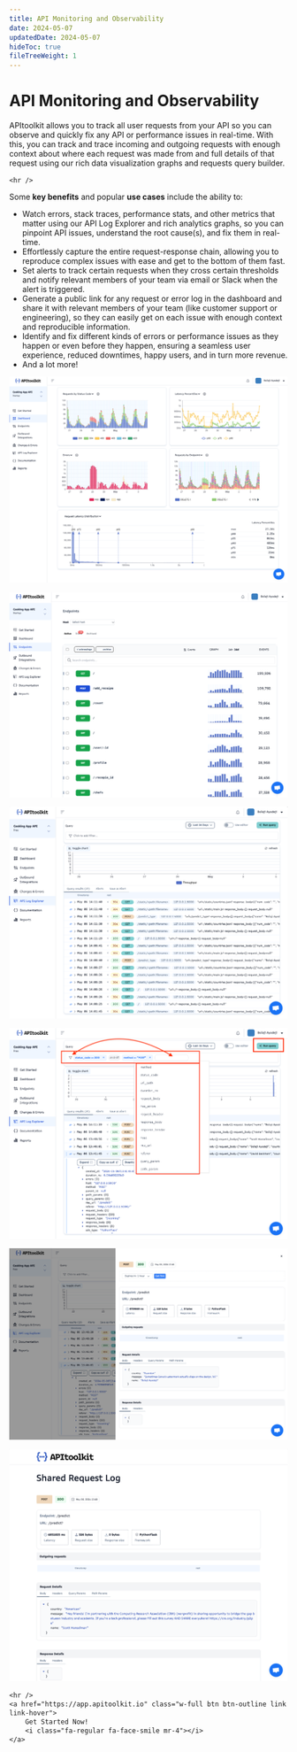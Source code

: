 ```yaml
---
title: API Monitoring and Observability
date: 2024-05-07
updatedDate: 2024-05-07
hideToc: true
fileTreeWeight: 1
---
```


# API Monitoring and Observability

APItoolkit allows you to track all user requests from your API so you can observe and quickly fix any API or performance issues in real-time. With this, you can track and trace incoming and outgoing requests with enough context about where each request was made from and full details of that request using our rich data visualization graphs and requests query builder.

```=html
<hr />
```

Some **key benefits** and popular **use cases** include the ability to:

- Watch errors, stack traces, performance stats, and other metrics that matter using our API Log Explorer and rich analytics graphs, so you can pinpoint API issues, understand the root cause(s), and fix them in real-time.
- Effortlessly capture the entire request-response chain, allowing you to reproduce complex issues with ease and get to the bottom of them fast.
- Set alerts to track certain requests when they cross certain thresholds and notify relevant members of your team via email or Slack when the alert is triggered.
- Generate a public link for any request or error log in the dashboard and share it with relevant members of your team (like customer support or engineering), so they can easily get on each issue with enough context and reproducible information.
- Identify and fix different kinds of errors or performance issues as they happen or even before they happen, ensuring a seamless user experience, reduced downtimes, happy users, and in turn more revenue.
- And a lot more!

![Screenshot of APItoolkit dashboard](/docs/dashboard/dashboard-pages/dashboard/section-3.png)

![Screenshot of APItoolkit dashboard](/docs/dashboard/dashboard-pages/endpoints/endpoints.png)

![Screenshot of APItoolkit dashboard](/docs/dashboard/dashboard-pages/api-log-explorer/screen-1.png)

![Screenshot of APItoolkit dashboard](/docs/dashboard/dashboard-pages/api-log-explorer/screen-3.png)

![Screenshot of APItoolkit dashboard](/docs/dashboard/dashboard-pages/api-log-explorer/screen-2.png)

![Screenshot of APItoolkit dashboard](/docs/dashboard/dashboard-pages/api-log-explorer/screen-8.png)

```=html
<hr />
<a href="https://app.apitoolkit.io" class="w-full btn btn-outline link link-hover">
    Get Started Now!
    <i class="fa-regular fa-face-smile mr-4"></i>
</a>
```
